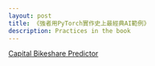 ```yaml
---
layout: post
title: 《強者用PyTorch實作史上最經典AI範例》
description: Practices in the book
---
```


[Capital Bikeshare Predictor](https://github.com/baliuzeger/kiong-e-PyTorch/blob/master/capital_bike_share/chap3-predictor.ipynb)
